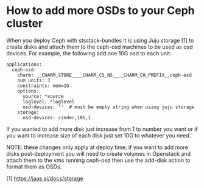 # How to add more OSDs to your Ceph cluster

When you deploy Ceph with stsstack-bundles it is using Juju storage [1] to create disks and attach them to the ceph-osd machines to be used as osd devices. For example, the following add one 10G osd to each unit:

```
applications:
  ceph-osd:
    charm: __CHARM_STORE____CHARM_CS_NS____CHARM_CH_PREFIX__ceph-osd
    num_units: 3
    constraints: mem=1G
    options:
      source: *source
      loglevel: *loglevel
      osd-devices: ''  # must be empty string when using juju storage
    storage:
      osd-devices: cinder,10G,1
```

If you wanted to add more disk just increase from 1 to number you want or if you want to increase size of each disk just set 10G to whatever you need.

NOTE: these changes only apply at deploy time, if you want to add more disks post-deployment you will need to create volumes in Openstack and attach them to the vms running ceph-osd then use the add-disk action to format them as OSDs.

[1] https://jaas.ai/docs/storage
